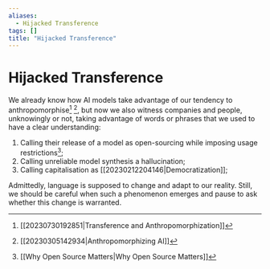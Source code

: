 ```yaml
---
aliases:
  - Hijacked Transference
tags: []
title: "Hijacked Transference"
---
```


# Hijacked Transference

We already know how AI models take advantage of our tendency to anthropomorphise[^1] [^2], but now we also witness companies and people, unknowingly or not, taking advantage of words or phrases that we used to have a clear understanding:
1. Calling their release of a model as open-sourcing while imposing usage restrictions[^3];
2. Calling unreliable model synthesis a hallucination;
3. Calling capitalisation as [[20230212204146|Democratization]];

Admittedly, language is supposed to change and adapt to our reality. Still, we should be careful when such a phenomenon emerges and pause to ask whether this change is warranted.

[^1]: [[20230730192851|Transference and Anthropomorphization]]
[^2]: [[20230305142934|Anthropomorphizing AI]]
[^3]: [[Why Open Source Matters|Why Open Source Matters]]